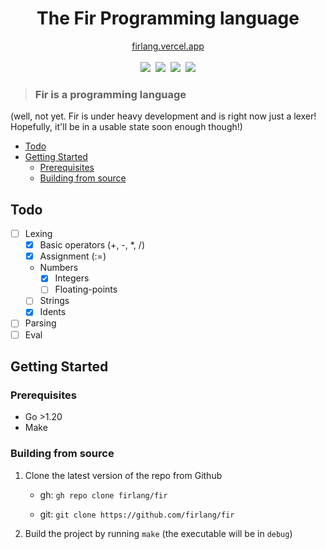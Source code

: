 <div align="center">
    <h1>The Fir Programming language</h1>
    <a href="https://firlang.vercel.app">firlang.vercel.app</a><br/>
    <br/>
    <a href="https://github.com/firlang/fir/blob/main/LICENSE"><img src="https://img.shields.io/github/license/firlang/fir"></a>
    &nbsp;<a href="https://github.com/firlang/fir/actions"><img src="https://img.shields.io/github/actions/workflow/status/firlang/fir/go.yml"></a>
    &nbsp;<a href="https://github.com/firlang/fir/blob/main/go.mod"><img src="https://img.shields.io/github/go-mod/go-version/firlang/fir"></a>
    &nbsp;<img src="https://img.shields.io/github/languages/code-size/firlang/fir">
</div>

> ### Fir is a programming language

(well, not yet. Fir is under heavy development and is right now just a lexer! Hopefully, it'll be in a usable state soon enough though!)

* [Todo](#todo)
* [Getting Started](#getting-started)
    - [Prerequisites](#prerequisites)
    - [Building from source](#building-from-source)

## Todo
- [ ] Lexing
    - [x] Basic operators (+, -, *, /)
    - [x] Assignment (:=)
    - Numbers
        - [x] Integers
        - [ ] Floating-points
    - [ ] Strings
    - [x] Idents
- [ ] Parsing
- [ ] Eval

## Getting Started

### Prerequisites
* Go >1.20
* Make


### Building from source
1. Clone the latest version of the repo from Github
    - gh: `gh repo clone firlang/fir`

    - git: `git clone https://github.com/firlang/fir`
2. Build the project by running `make` (the executable will be in `debug`)
